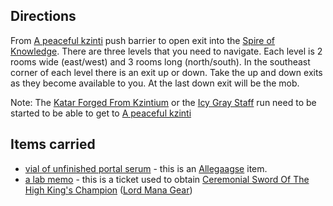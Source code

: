 ## Directions

From [A peaceful kzinti](A_peaceful_kzinti "wikilink") push barrier to
open exit into the [Spire of
Knowledge](:Category:Kzinti_Spire_Of_Knowledge "wikilink"). There are
three levels that you need to navigate. Each level is 2 rooms wide
(east/west) and 3 rooms long (north/south). In the southeast corner of
each level there is an exit up or down. Take the up and down exits as
they become available to you. At the last down exit will be the mob.

Note: The [Katar Forged From
Kzintium](Katar_Forged_From_Kzintium "wikilink") or the [Icy Gray
Staff](Icy_Gray_Staff "wikilink") run need to be started to be able to
get to [A peaceful kzinti](A_peaceful_kzinti "wikilink")

## Items carried

-   [vial of unfinished portal
    serum](Vial_Of_Unfinished_Portal_Serum "wikilink") - this is an
    [Allegaagse](Allegaagse "wikilink") item.
-   [a lab memo](Lab_Memo_From_Spires "wikilink") - this is a ticket
    used to obtain [Ceremonial Sword Of The High King's
    Champion](Ceremonial_Sword_Of_The_High_King's_Champion "wikilink")
    ([Lord Mana Gear](:Category:_Lord_Mana_Gear "wikilink"))
